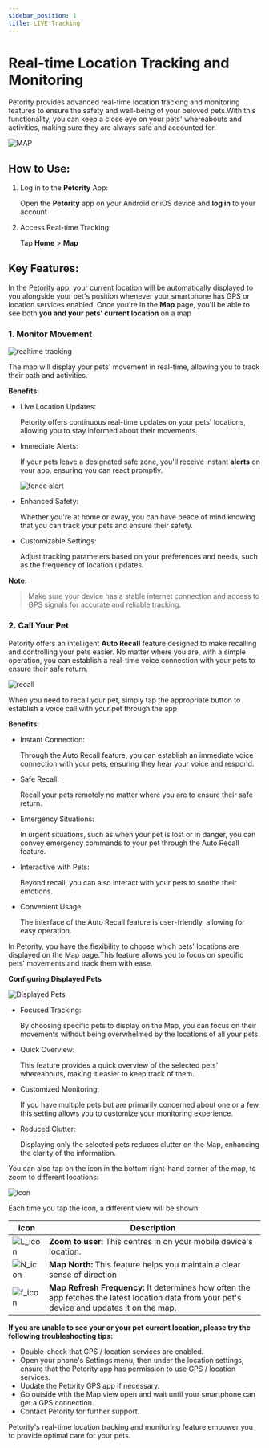 ```yaml
---
sidebar_position: 1
title: LIVE Tracking
---
```


# Real-time Location Tracking and Monitoring
Petority provides advanced real-time location tracking and monitoring features to ensure the safety and well-being of your beloved pets.With this functionality, you can keep a close eye on your pets' whereabouts and activities, making sure they are always safe and accounted for.

![MAP](/img/logo.svg)

## How to Use:
1. Log in to the **Petority** App:
  
    Open the **Petority** app on your Android or iOS device and **log in** to your account
2. Access Real-time Tracking:
  
     Tap **Home** > **Map**

## Key Features:
In the Petority app, your current location will be automatically displayed to you alongside your pet's position whenever your smartphone has GPS or location services enabled. Once you're in the **Map** page, you'll be able to see both **you and your pets' current location** on a map

### 1. Monitor Movement

![realtime tracking](/img/logo.svg)

The map will display your pets' movement in real-time, allowing you to track their path and activities.

**Benefits:**

+ Live Location Updates: 

    Petority offers continuous real-time updates on your pets' locations, allowing you to stay informed about their movements.
+ Immediate Alerts: 

    If your pets leave a designated safe zone, you'll receive instant **alerts** on your app, ensuring you can react promptly.

    ![fence alert](/img/logo.svg)

+ Enhanced Safety:

    Whether you're at home or away, you can have peace of mind knowing that you can track your pets and ensure their safety.
+ Customizable Settings:

    Adjust tracking parameters based on your preferences and needs, such as the frequency of location updates.

**Note:** 

> Make sure your device has a stable internet connection and access to GPS signals for accurate and reliable tracking.

### 2. Call Your Pet
Petority offers an intelligent **Auto Recall** feature designed to make recalling and controlling your pets easier. No matter where you are, with a simple operation, you can establish a real-time voice connection with your pets to ensure their safe return.

![recall](/img/logo.svg)

When you need to recall your pet, simply tap the appropriate button to establish a voice call with your pet through the app

**Benefits:**

+ Instant Connection:

    Through the Auto Recall feature, you can establish an immediate voice connection with your pets, ensuring they hear your voice and respond.
+ Safe Recall:

    Recall your pets remotely no matter where you are to ensure their safe return.
+ Emergency Situations:

    In urgent situations, such as when your pet is lost or in danger, you can convey emergency commands to your pet through the Auto Recall feature.
+ Interactive with Pets:

    Beyond recall, you can also interact with your pets to soothe their emotions.
+ Convenient Usage:

    The interface of the Auto Recall feature is user-friendly, allowing for easy operation.

In Petority, you have the flexibility to choose which pets' locations are displayed on the Map page.This feature allows you to focus on specific pets' movements and track them with ease.

**Configuring Displayed Pets**

![Displayed Pets](/img/logo.svg)

+ Focused Tracking:

    By choosing specific pets to display on the Map, you can focus on their movements without being overwhelmed by the locations of all your pets.
+ Quick Overview:

    This feature provides a quick overview of the selected pets' whereabouts, making it easier to keep track of them.
+ Customized Monitoring:

    If you have multiple pets but are primarily concerned about one or a few, this setting allows you to customize your monitoring experience.
+ Reduced Clutter:

    Displaying only the selected pets reduces clutter on the Map, enhancing the clarity of the information.

You can also tap on the icon in the bottom right-hand corner of the map, to zoom to different locations:

![icon](/img/logo.svg)

Each time you tap the icon, a different view will be shown:

| Icon      | Description |
| ----------- | ----------- |
| ![L_icon](/img/logo.svg) | **Zoom to user:** This centres in on your mobile device's location. |
| ![N_icon](/img/logo.svg) | **Map North:** This feature helps you maintain a clear sense of direction |
| ![f_icon](/img/logo.svg) | **Map Refresh Frequency:** It determines how often the app fetches the latest location data from your pet's device and updates it on the map. |

**If you are unable to see your or your pet current location, please try the following troubleshooting tips:**

+ Double-check that GPS / location services are enabled.
+ Open your phone's Settings menu, then under the location settings, ensure that the Petority app has permission to use GPS / location services.
+ Update the Petority GPS app if necessary.
+ Go outside with the Map view open and wait until your smartphone can get a GPS connection.
+ Contact Petority for further support.

Petority's real-time location tracking and monitoring feature empower you to provide optimal care for your pets.   
